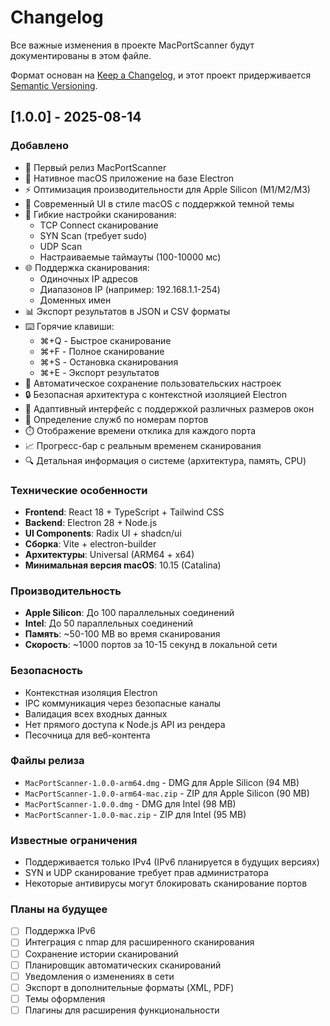 # Changelog

Все важные изменения в проекте MacPortScanner будут документированы в этом файле.

Формат основан на [Keep a Changelog](https://keepachangelog.com/en/1.0.0/),
и этот проект придерживается [Semantic Versioning](https://semver.org/spec/v2.0.0.html).

## [1.0.0] - 2025-08-14

### Добавлено
- 🎉 Первый релиз MacPortScanner
- 🚀 Нативное macOS приложение на базе Electron
- ⚡ Оптимизация производительности для Apple Silicon (M1/M2/M3)
- 🎨 Современный UI в стиле macOS с поддержкой темной темы
- 🔧 Гибкие настройки сканирования:
  - TCP Connect сканирование
  - SYN Scan (требует sudo)
  - UDP Scan
  - Настраиваемые таймауты (100-10000 мс)
- 🌐 Поддержка сканирования:
  - Одиночных IP адресов
  - Диапазонов IP (например: 192.168.1.1-254)
  - Доменных имен
- 📊 Экспорт результатов в JSON и CSV форматы
- ⌨️ Горячие клавиши:
  - ⌘+Q - Быстрое сканирование
  - ⌘+F - Полное сканирование
  - ⌘+S - Остановка сканирования
  - ⌘+E - Экспорт результатов
- 💾 Автоматическое сохранение пользовательских настроек
- 🔒 Безопасная архитектура с контекстной изоляцией Electron
- 📱 Адаптивный интерфейс с поддержкой различных размеров окон
- 🎯 Определение служб по номерам портов
- ⏱️ Отображение времени отклика для каждого порта
- 📈 Прогресс-бар с реальным временем сканирования
- 🔍 Детальная информация о системе (архитектура, память, CPU)

### Технические особенности
- **Frontend**: React 18 + TypeScript + Tailwind CSS
- **Backend**: Electron 28 + Node.js
- **UI Components**: Radix UI + shadcn/ui
- **Сборка**: Vite + electron-builder
- **Архитектуры**: Universal (ARM64 + x64)
- **Минимальная версия macOS**: 10.15 (Catalina)

### Производительность
- **Apple Silicon**: До 100 параллельных соединений
- **Intel**: До 50 параллельных соединений
- **Память**: ~50-100 MB во время сканирования
- **Скорость**: ~1000 портов за 10-15 секунд в локальной сети

### Безопасность
- Контекстная изоляция Electron
- IPC коммуникация через безопасные каналы
- Валидация всех входных данных
- Нет прямого доступа к Node.js API из рендера
- Песочница для веб-контента

### Файлы релиза
- `MacPortScanner-1.0.0-arm64.dmg` - DMG для Apple Silicon (94 MB)
- `MacPortScanner-1.0.0-arm64-mac.zip` - ZIP для Apple Silicon (90 MB)
- `MacPortScanner-1.0.0.dmg` - DMG для Intel (98 MB)
- `MacPortScanner-1.0.0-mac.zip` - ZIP для Intel (95 MB)

### Известные ограничения
- Поддерживается только IPv4 (IPv6 планируется в будущих версиях)
- SYN и UDP сканирование требует прав администратора
- Некоторые антивирусы могут блокировать сканирование портов

### Планы на будущее
- [ ] Поддержка IPv6
- [ ] Интеграция с nmap для расширенного сканирования
- [ ] Сохранение истории сканирований
- [ ] Планировщик автоматических сканирований
- [ ] Уведомления о изменениях в сети
- [ ] Экспорт в дополнительные форматы (XML, PDF)
- [ ] Темы оформления
- [ ] Плагины для расширения функциональности